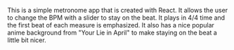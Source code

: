 This is a simple metronome app that is created with React. It allows the user to change the BPM with a slider to stay on the beat. 
It plays in 4/4 time and the first beat of each measure is emphasized. It also has a nice popular anime background from "Your Lie in
April" to make staying on the beat a little bit nicer. 

